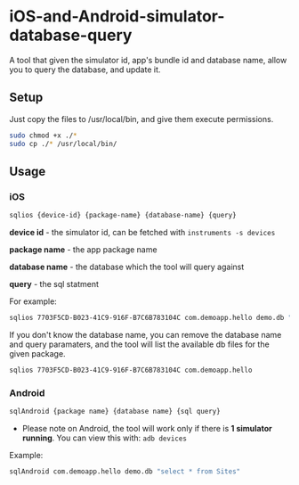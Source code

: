 # iOS-and-Android-simulator-database-query
A tool that given the simulator id, app's bundle id and database name, allow you to query the database, and update it.

## Setup
Just copy the files to /usr/local/bin, and give them execute permissions.
```bash
sudo chmod +x ./*
sudo cp ./* /usr/local/bin/
```

## Usage
### iOS

```bash
sqlios {device-id} {package-name} {database-name} {query}
```

**device id** - the simulator id, can be fetched with ``` instruments -s devices ```

**package name** - the app package name

**database name** - the database which the tool will query against

**query** - the sql statment

For example:
```bash
sqlios 7703F5CD-B023-41C9-916F-B7C6B783104C com.demoapp.hello demo.db "select * from Sites"
```

If you don't know the database name, you can remove the database name and query paramaters, and the tool will list the available db files for the given package.
```bash
sqlios 7703F5CD-B023-41C9-916F-B7C6B783104C com.demoapp.hello
```

### Android
```bash
sqlAndroid {package name} {database name} {sql query}
```

* Please note on Android, the tool will work only if there is **1 simulator running**. You can view this with: ```adb devices```

Example:
```bash
sqlAndroid com.demoapp.hello demo.db "select * from Sites"
```
